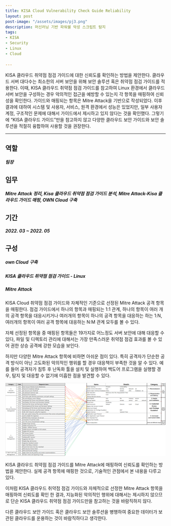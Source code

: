 ```yaml
---
title: KISA Cloud Vulnerability Check Guide Reliability
layout: post
post-image: "/assets/images/pj3.png"
description: 머신러닝 기반 파워쉘 악성 스크립트 탐지
tags:
- KISA
- Security
- Linux
- Cloud

---
```


KISA 클라우드 취약점 점검 가이드에 대한 신뢰도를 확인하는 방법을 제안한다. 클라우드 서버 대다수는 최소한의 서버 보안을 위해 보안 솔루션 혹은 취약점 점검 가이드를 적용한다. 이때, KISA 클라우드 취약점 점검 가이드를 참고하여 Linux 환경에서 클라우드 서버 보안을 구성하는 경우 악의적인 접근을 예방할 수 있는지 각 항목을 매핑하여 신뢰성을 확인한다. 가이드와 매핑되는 항목은 Mitre Attack을 기반으로 작성되었다. 이후 결과에 대하여 시스템 및 사용자, 서비스, 원격 환경에서 성능은 있었지만, 일부 사용자 계정, 구조적인 문제에 대해서 가이드에서 제시하고 있지 않다는 것을 확인했다. 그렇기에 “KISA 클라우드 가이드”만을 참고하지 않고 다양한 클라우드 보안 가이드와 보안 솔루션을 적절히 융합하여 사용할 것을 권장한다.

---

## 역할
##### 팀장

## 임무
##### Mitre Attack 정리, Kisa 클라우드 취약점 점검 가이드 분석, Mitre Attack-Kisa 클라우드 가이드 매핑, OWN Cloud 구축


## 기간
##### 2022. 03 ~ 2022. 05


## 구성
##### own Cloud 구축
##### KISA 클라우드 취약점 점검 가이드 - Linux
##### Mitre Attack

KISA Cloud 취약점 점검 가이드와 자체적인 기준으로 선정된 Mitre Attack 공격 항목을 매핑한다. 점검 가이드에서 하나의 항목과 매핑되는 1:1 관계, 하나의 항목이 여러 개의 공격 항목을 대응시키거나 여러개의 항목이 하나의 공격 항목을 대응하는 하는 1:N, 여러개의 항목이 여러 공격 항목에 대응하는 N:M 관계 모두를 볼 수 있다.

자체 선정된 항목을 중 매핑된 항목들은 19가지로 어느정도 서버 보안에 대해 대응할 수 있다, 파일 및 디렉토리 관리에 대해서는 가장 만족스러운 취약점 점검 효과를 볼 수 있어 권한 상승 공격에 강한 모습을 보인다. 

하지만 다양한 Mitre Attack 항목에 비하면 아쉬운 점이 있다. 특히 공격자가 단순한 공격 방식이 아닌 고도화된 악의적인 행위를 할 경우 대응책이 부족한 것을 알 수 있다. 예를 들어 공격자가 침투 후 난독화 툴을 설치 및 실행하여 백도어 프로그램을 실행할 경우, 탐지 및 대응할 수 없기에 미흡한 점을 발견할 수 있다.

![Tool img](/assets/images/pj3-1.png)


KISA 클라우드 취약점 점검 가이드를  Mitre Attack에 매핑하여 신뢰도를 확인하는 방법을 제안한다. 실제 공격 항목에 매핑한 것으로, 기술적인 관점에서 본 내용을 다루고 있다.

이처럼 KISA 클라우드 취약점 점검 가이드와 자체적으로 선정한 Mitre Attack 항목을 매핑하여 신뢰도를 확인 한 결과, 지능화된 악의적인 행위에 대해서는 제시하지 않으므로 단순 KISA 클라우드 취약점 점검 가이드만을 참고하는 것을 바람직하지 않다.

다른 클라우드 보안 가이드 혹은 클라우드 보안 솔루션을 병행하여 중요한 데이터가 보관된 클라우드를 운용하는 것이 바람직하다고 생각한다.
